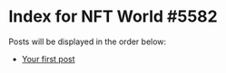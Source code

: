 # Index for NFT World #5582
Posts will be displayed in the order below:

- [Your first post](./001-first.md)

